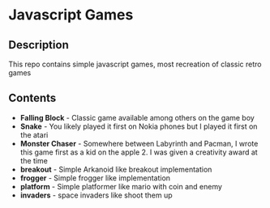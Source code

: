 # Javascript Games

## Description
This repo contains simple javascript games, most recreation of classic retro games

## Contents
- **Falling Block** - Classic game available among others on the game boy
- **Snake** - You likely played it first on Nokia phones but I played it first on the atari
- **Monster Chaser** - Somewhere between Labyrinth and Pacman, I wrote this game first as a kid on the apple 2. I was given a creativity award at the time
- **breakout** - Simple Arkanoid like breakout implementation
- **frogger** - Simple frogger like implementation
- **platform** - Simple platformer like mario with coin and enemy
- **invaders** - space invaders like shoot them up

